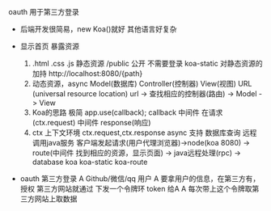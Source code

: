 oauth 用于第三方登录

- 后端开发很简易，new Koa()就好
  其他语言好复杂 
- 显示首页 
  暴露资源
  1. .html .css .js  静态资源
      /public 公开 不需要登录
      koa-static 对静态资源的加持
      http://localhost:8080/{path}
  2. 动态资源，async Model(数据库) Controller(控制器) View(视图)
     URL (universal resource location)
     url -> 查找相应的控制器(路由) -> Model -> View 
  3. Koa的思路
    极简 
    app.use(callback);
    callback 中间件
    在请求(ctx.request)    中间件  response(响应)
  4. ctx  上下文环境
    ctx.request,ctx.response
    async 支持 数据库查询 远程调用java服务
    客户端发起请求(用户代理浏览器)->node(koa 8080) -> route(中间件 找到相应的资源，显示页面) -> java远程处理(rpc) -> database
    koa koa-static koa-route 

- oauth
 第三方登录
 A   Github/微信/qq  用户
 A 要拿用户的信息，在第三方有，授权
 第三方网站就通过 下发一个令牌环 token 给A
 A 每次带上这个令牌取第三方网站上取数据